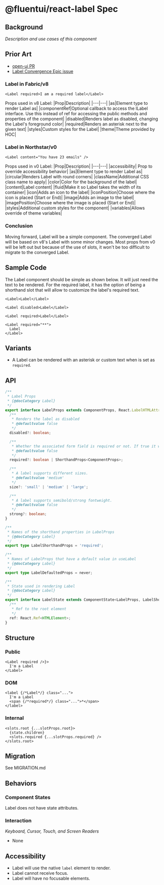 # @fluentui/react-label Spec

## Background

_Description and use cases of this component_

## Prior Art

- [open-ui PR](https://github.com/openui/open-ui/pull/348)
- [Label Convergence Epic issue](https://github.com/microsoft/fluentui/issues/18247)

### Label in Fabric/v8

```tsx
<Label required>I am a required label</Label>
```

Props used in v8 Label:
|Prop|Description|
|---|---|
|as|Element type to render Label as|
|componentRef|Optional callback to access the ILabel interface. Use this instead of ref for accessing the public methods and properties of the component|
|disabled|Renders label as disabled, changing the Label's foreground color|
|required|Renders an asterisk next to the given text|
|styles|Custom styles for the Label|
|theme|Theme provided by HOC|

### Label in Northstar/v0

```tsx
<Label content="You have 23 emails" />
```

Props used in v0 Label:
|Prop|Description|
|---|---|
|accessibility| Prop to override accessibility behavior|
|as|Element type to render Label as|
|circular|Renders Label with round corners|
|className|Additional CSS class name to apply|
|color|Color for the background of the label|
|content|Label content|
|fluid|Make it so Label takes the width of its container|
|icon|Adds an icon to the label|
|iconPosition|Choose where the icon is placed (Start or End)|
|image|Adds an image to the label|
|imagePosition|Choose where the image is placed (Start or End)|
|styles|Additional custom styles for the component|
|variables|Allows override of theme variables|

### Conclusion

Moving forward, Label will be a simple component. The converged Label will be based on v8's Label with some minor changes. Most props from v0 will be left out but because of the use of slots, it won't be too difficult to migrate to the converged Label.

## Sample Code

The Label component should be simple as shown below. It will just need the text to be rendered. For the required label, it has the option of being a shorthand slot that will allow to customize the label's required text.

```tsx
<Label>Label</Label>

<Label disabled>Label</Label>

<Label required>Label</Label>

<Label required="**">
  Label
</Label>
```

## Variants

- A Label can be rendered with an asterisk or custom text when is set as `required`.

## API

```ts
/**
 * Label Props
 * {@docCategory Label}
 */
export interface LabelProps extends ComponentProps, React.LabelHTMLAttributes<HTMLElement> {
  /**
   * Renders the label as disabled
   * @defaultvalue false
   */
  disabled?: boolean;

  /**
   * Whether the associated form field is required or not. If true it will be an asterisk, otherwise it will be what is provided.
   * @defaultvalue false
   */
  required?: boolean | ShorthandProps<ComponentProps>;

  /**
   * A label supports different sizes.
   * @defaultvalue 'medium'
   */
  size?: 'small' | 'medium' | 'large';

  /**
   * A label supports semibold/strong fontweight.
   * @defaultvalue false
   */
  strong?: boolean;
}

/**
 * Names of the shorthand properties in LabelProps
 * {@docCategory Label}
 */
export type LabelShorthandProps = 'required';

/**
 * Names of LabelProps that have a default value in useLabel
 * {@docCategory Label}
 */
export type LabelDefaultedProps = never;

/**
 * State used in rendering Label
 * {@docCategory Label}
 */
export interface LabelState extends ComponentState<LabelProps, LabelShorthandProps, LabelDefaultedProps> {
  /**
   * Ref to the root element
   */
  ref: React.Ref<HTMLElement>;
}
```

## Structure

### Public

```tsx
<Label required />}>
  I'm a Label
</Label>
```

### DOM

```tsx
<label {/*Label*/} class="...">
  I'm a Label
  <span {/*required*/} class="...">*</span>
</label>
```

### Internal

```tsx
<slots.root {...slotProps.root}>
  {state.children}
  <slots.required {...slotProps.required} />
</slots.root>
```

## Migration

See MIGRATION.md

## Behaviors

### Component States

Label does not have state attributes.

### Interaction

_Keyboard, Cursor, Touch, and Screen Readers_

- None

## Accessibility

- Label will use the native `label` element to render.
- Label cannot receive focus.
- Label will have no focusable elements.
